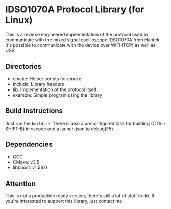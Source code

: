 # IDSO1070A Protocol Library (for Linux)

This is a reverse engineered implementation of the protocol used to communicate with the mixed signal oscilloscope IDSO1070A from Hantek.
It's possible to communicate with the device over WiFi (TCP) as well as USB.

## Directories

* cmake: Helper scripts for cmake
* include: Library headers
* lib: Implementation of the protocol itself
* example: Simple program using the library

## Build instructions

Just run the ```build.sh```.
There is also a preconfigured task for building (CTRL-SHIFT-B) in vscode and a launch.json to debug(F5).

## Dependencies

* GCC
* CMake: v3.5
* libboost: v1.58.0

## Attention

This is not a production ready version, there's still a lot of stuff to do. If you're interested to support this library, just contact me.
